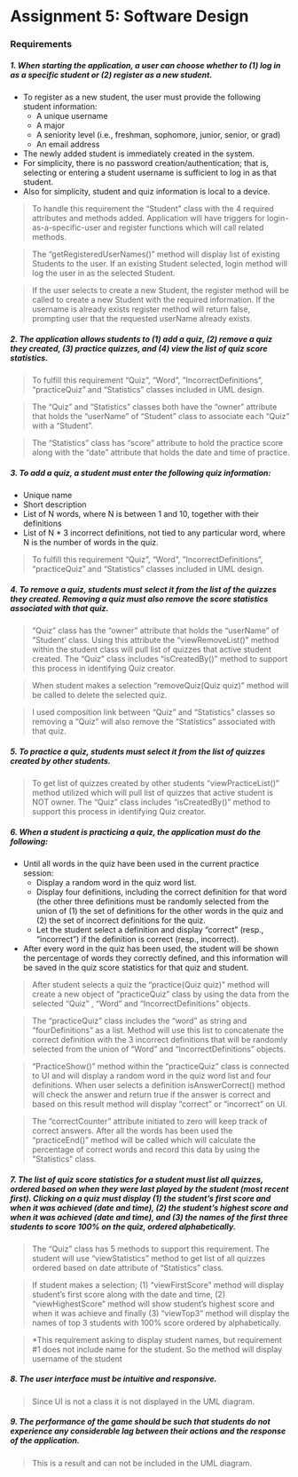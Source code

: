 # Assignment 5: Software Design
### Requirements
##### 1. When starting the application, a user can choose whether to (1) log in as a specific student or (2) register as a new student.
* To register as a new student, the user must provide the following student information:
  * A unique username
  * A major
  * A seniority level (i.e., freshman, sophomore, junior, senior, or grad)
  * An email address
* The newly added student is immediately created in the system. 
* For simplicity, there is no password creation/authentication; that is, selecting or entering a student username is sufficient to log in as that student. 
* Also for simplicity, student and quiz information is local to a device.

>To handle this requirement the “Student” class with the 4 required attributes and methods added. Application will have triggers for login-as-a-specific-user and register functions which will call related methods.

>The “getRegisteredUserNames()” method will display list of existing Students to the user. If an existing Student selected, login method will log the user in as the selected Student. 

>If the user selects to create a new Student, the register method will be called to create a new Student with the required information. If the username is already exists register method will return false, prompting user that the requested userName already exists.


##### 2. The application allows students to (1) add a quiz, (2) remove a quiz they created, (3) practice quizzes, and (4) view the list of quiz score statistics.

>To fulfill this requirement “Quiz”, “Word”, ”IncorrectDefinitions”, “practiceQuiz” and “Statistics” classes included in UML design. 

>The “Quiz” and “Statistics” classes both have the “owner” attribute that holds the “userName” of “Student” class to associate each “Quiz” with a “Student”. 

>The “Statistics” class has “score” attribute to hold the practice score along with the “date” attribute that holds the date and time of practice.


##### 3. To add a quiz, a student must enter the following quiz information:
* Unique name
* Short description
* List of N words, where N is between 1 and 10,  together with their definitions 
* List of N * 3 incorrect definitions, not tied to any particular word, where N is the number of words in the quiz.
 >To fulfill this requirement “Quiz”, “Word”, ”IncorrectDefinitions”, “practiceQuiz” and “Statistics” classes included in UML design. 

##### 4. To remove a quiz, students must select it from the list of the quizzes they created. Removing a quiz must also remove the score statistics associated with that quiz.

>“Quiz” class has the “owner” attribute that holds the “userName” of “Student’ class. Using this attribute the “viewRemoveList()” method within the student class will pull list of quizzes that active student created. The “Quiz” class includes “isCreatedBy()” method to support this process in identifying Quiz creator.

>When student makes a selection “removeQuiz(Quiz quiz)” method will be called to delete the selected quiz.

>I used composition link between “Quiz” and “Statistics” classes so removing a “Quiz” will also remove the “Statistics” associated with that quiz. 



##### 5. To practice a quiz, students must select it from the list of quizzes created by other students.

>To get list of quizzes created by other students “viewPracticeList()” method utilized which will pull list of quizzes that active student is NOT owner. The “Quiz” class includes “isCreatedBy()” method to support this process in identifying Quiz creator.



##### 6. When a student is practicing a quiz, the application must do the following:
* Until all words in the quiz have been used in the current practice session: 
  * Display a random word in the quiz word list.
  * Display four definitions, including the correct definition for that word (the other three definitions must be randomly selected from the union of (1) the set of definitions for the other words in the quiz and (2) the set of incorrect definitions for the quiz. 
  * Let the student select a definition and display “correct” (resp., “incorrect”) if the definition is correct (resp., incorrect).
* After every word in the quiz has been used, the student will be shown the percentage of words they correctly defined, and this information will be saved in the quiz score statistics for that quiz and student.


>After student selects a quiz the “practice(Quiz quiz)” method will create a new object of “practiceQuiz” class by using the data from the selected “Quiz” , “Word” and “IncorrectDefinitions” objects. 

>The “practiceQuiz” class includes the “word” as string and “fourDefinitions” as a list. Method will use this list to concatenate the correct definition with the 3 incorrect definitions that will be randomly selected from the union of “Word” and “IncorrectDefinitions” objects. 

>“PracticeShow()” method within the  “practiceQuiz” class is connected to UI and will display a random word in the quiz word list and four definitions. When user selects a definition isAnswerCorrect() method will check the answer and return true if the answer is correct and based on this result method will display “correct” or “incorrect” on UI.

>The “correctCounter” attribute initiated to zero will keep track of correct answers. After all the words has been used the “practiceEnd()” method will be called which will calculate the percentage of correct words and record this data by using the "Statistics" class.




##### 7. The list of quiz score statistics for a student must list all quizzes, ordered based on when they were last played by the student (most recent first). Clicking on a quiz must display (1) the student’s first score and when it was achieved (date and time), (2) the student’s highest score and when it was achieved (date and time), and (3) the names of the first three students to score 100% on the quiz, ordered alphabetically.

>The “Quiz” class has 5 methods to support this requirement. The student will use “viewStatistics” method to get list of all quizzes ordered based on date attribute of “Statistics” class. 

>If student makes a selection; (1) “viewFirstScore” method will display student’s first score along with the date and time, (2) “viewHighestScore” method will show student’s highest score and when it was achieve  and finally  (3) “viewTop3” method will display the names of top 3 students with 100% score ordered by alphabetically. 

> *This requirement asking to display student names, but requirement #1 does not include name for the student. So the method will display username of the student



##### 8. The user interface must be intuitive and responsive. 
>Since UI is not a class it is not displayed in the UML diagram.

##### 9. The performance of the game should be such that students do not experience any considerable lag between their actions and the response of the application.

>This is a result and  can not be included in the UML diagram.
